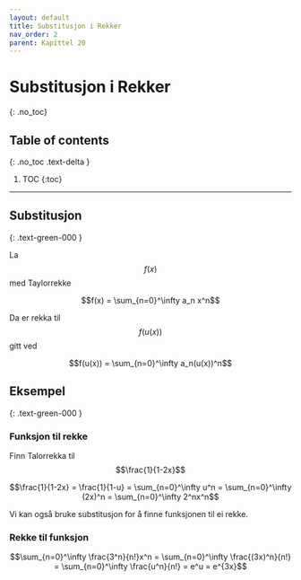 ```yaml
---
layout: default
title: Substitusjon i Rekker
nav_order: 2
parent: Kapittel 20
---
```


# Substitusjon i Rekker
{: .no_toc}
## Table of contents
{: .no_toc .text-delta }

1. TOC
{:toc}

---

## Substitusjon
{: .text-green-000 }

La $$f(x)$$ med Taylorrekke

$$f(x) = \sum_{n=0}^\infty a_n x^n$$

Da er rekka til $$f(u(x))$$ gitt ved

$$f(u(x)) = \sum_{n=0}^\infty a_n(u(x))^n$$

## Eksempel
{: .text-green-000 }

### Funksjon til rekke

Finn Talorrekka til $$\frac{1}{1-2x}$$

$$\frac{1}{1-2x} = \frac{1}{1-u} = \sum_{n=0}^\infty u^n = \sum_{n=0}^\infty (2x)^n = \sum_{n=0}^\infty 2^nx^n$$

Vi kan også bruke substitusjon for å finne funksjonen til ei rekke.

### Rekke til funksjon

$$\sum_{n=0}^\infty \frac{3^n}{n!}x^n = \sum_{n=0}^\infty \frac{(3x)^n}{n!} = \sum_{n=0}^\infty \frac{u^n}{n!} = e^u = e^{3x}$$
